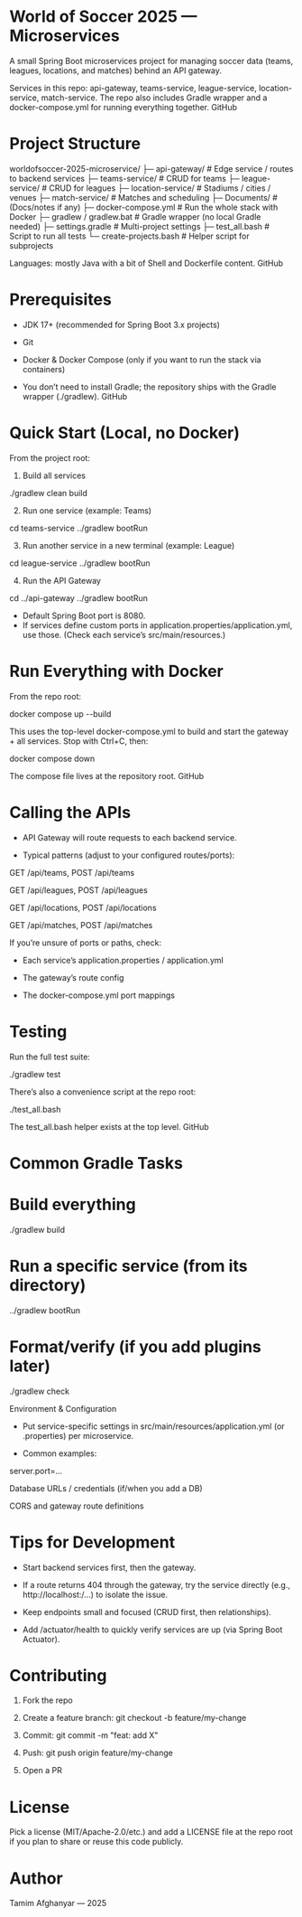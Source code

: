 # World of Soccer 2025 — Microservices

A small Spring Boot microservices project for managing soccer data (teams, leagues, locations, and matches) behind an API gateway.

Services in this repo: api-gateway, teams-service, league-service, location-service, match-service. The repo also includes Gradle wrapper and a docker-compose.yml for running everything together. 
GitHub

#  Project Structure
worldofsoccer-2025-microservice/
├─ api-gateway/           # Edge service / routes to backend services
├─ teams-service/         # CRUD for teams
├─ league-service/        # CRUD for leagues
├─ location-service/      # Stadiums / cities / venues
├─ match-service/         # Matches and scheduling
├─ Documents/             # (Docs/notes if any)
├─ docker-compose.yml     # Run the whole stack with Docker
├─ gradlew / gradlew.bat  # Gradle wrapper (no local Gradle needed)
├─ settings.gradle        # Multi-project settings
├─ test_all.bash          # Script to run all tests
└─ create-projects.bash   # Helper script for subprojects


Languages: mostly Java with a bit of Shell and Dockerfile content. 
GitHub

# Prerequisites

- JDK 17+ (recommended for Spring Boot 3.x projects)

- Git

- Docker & Docker Compose (only if you want to run the stack via containers)

- You don’t need to install Gradle; the repository ships with the Gradle wrapper (./gradlew). 
GitHub

#  Quick Start (Local, no Docker)

From the project root:

1. Build all services

./gradlew clean build


2. Run one service (example: Teams)

cd teams-service
../gradlew bootRun


3. Run another service in a new terminal (example: League)

cd league-service
../gradlew bootRun


4. Run the API Gateway

cd ../api-gateway
../gradlew bootRun


- Default Spring Boot port is 8080.
- If services define custom ports in application.properties/application.yml, use those. (Check each service’s src/main/resources.)

#  Run Everything with Docker

From the repo root:

docker compose up --build


This uses the top-level docker-compose.yml to build and start the gateway + all services. Stop with Ctrl+C, then:

docker compose down


The compose file lives at the repository root. 
GitHub

#  Calling the APIs

- API Gateway will route requests to each backend service.

- Typical patterns (adjust to your configured routes/ports):

GET /api/teams, POST /api/teams

GET /api/leagues, POST /api/leagues

GET /api/locations, POST /api/locations

GET /api/matches, POST /api/matches

If you’re unsure of ports or paths, check:

- Each service’s application.properties / application.yml

- The gateway’s route config

- The docker-compose.yml port mappings

#  Testing

Run the full test suite:

./gradlew test


There’s also a convenience script at the repo root:

./test_all.bash


The test_all.bash helper exists at the top level. 
GitHub

# Common Gradle Tasks
# Build everything
./gradlew build

# Run a specific service (from its directory)
../gradlew bootRun

# Format/verify (if you add plugins later)
./gradlew check

 Environment & Configuration

- Put service-specific settings in src/main/resources/application.yml (or .properties) per microservice.

- Common examples:

server.port=...

Database URLs / credentials (if/when you add a DB)

CORS and gateway route definitions

# Tips for Development

- Start backend services first, then the gateway.

- If a route returns 404 through the gateway, try the service directly (e.g., http://localhost:<service-port>/...) to isolate the issue.

- Keep endpoints small and focused (CRUD first, then relationships).

- Add /actuator/health to quickly verify services are up (via Spring Boot Actuator).

#  Contributing

1. Fork the repo

2. Create a feature branch: git checkout -b feature/my-change

3. Commit: git commit -m "feat: add X"

4. Push: git push origin feature/my-change

5. Open a PR

#  License

Pick a license (MIT/Apache-2.0/etc.) and add a LICENSE file at the repo root if you plan to share or reuse this code publicly.

#  Author

Tamim Afghanyar — 2025
